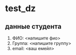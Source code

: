 # test_dz

## данные студента

1. ФИО: <напишите фио>
2. Группа: <напишите группу>
3. email: <ваш емейл>
